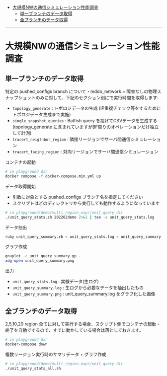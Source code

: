 <!-- TOC -->

- [大規模NWの通信シミュレーション性能調査](#%E5%A4%A7%E8%A6%8F%E6%A8%A1nw%E3%81%AE%E9%80%9A%E4%BF%A1%E3%82%B7%E3%83%9F%E3%83%A5%E3%83%AC%E3%83%BC%E3%82%B7%E3%83%A7%E3%83%B3%E6%80%A7%E8%83%BD%E8%AA%BF%E6%9F%BB)
  - [単一ブランチのデータ取得](#%E5%8D%98%E4%B8%80%E3%83%96%E3%83%A9%E3%83%B3%E3%83%81%E3%81%AE%E3%83%87%E3%83%BC%E3%82%BF%E5%8F%96%E5%BE%97)
  - [全ブランチのデータ取得](#%E5%85%A8%E3%83%96%E3%83%A9%E3%83%B3%E3%83%81%E3%81%AE%E3%83%87%E3%83%BC%E3%82%BF%E5%8F%96%E5%BE%97)

<!-- /TOC -->

---

# 大規模NWの通信シミュレーション性能調査

## 単一ブランチのデータ取得

特定の pushed_configs branch について・mddo_network = 障害なしの物理スナップショットのみに対して、下記のセクション別にで実行時間を取得します:

- `topology_generate` : トポロジデータの生成 (IP重複チェック等をするためにトポロジデータ生成まで実施)
- `single_snapshot_queries` : Batfish query を投げてCSVデータを生成する (topology_generate に含まれていますがBF周りのオペレーションだけ独立して計測)
- `tracert_neigthbor_region` : 隣接リージョンでサーバ間通信シミュレーション
- `tracert_facing_region` : 対向リージョンでサーバ間通信シミュレーション

コンテナの起動

```bash
# in playground dir
docker compose -f docker-compose.min.yml up
```

データ取得開始

* 引数に対象とする pushed_configs ブランチ名を指定してください
* スクリプトはどのディレクトリから実行しても動作するようになっています

```bash
# in playground/demo/multi_region_expr/unit_query dir
./unit_query_stats.sh 202202demo 2>&1 | tee -a unit_query_stats.log
```

データ抽出

```bash
ruby unit_query_summary.rb < unit_query_stats.log > unit_query_summary.log
```

グラフ作成

```bash
gnuplot -c unit_query_summary.gp .
xdg-open unit_query_summary.png
```

出力

- `unit_query_stats.log` : 実験データ(生ログ)
- `unit_query_summary.log` : 生ログから必要なデータを抽出したもの
- `unit_query_summary.png` : unit_query_summary.log をグラフ化した画像

## 全ブランチのデータ取得

2,5,10,20 region 全てに対して実行する場合、スクリプト側でコンテナの起動・終了を自動でするので、すでに動かしている場合は落としておきます。

```bash
# in playground dir
docker-compose down
```

複数リージョン実行時のサマリデータ + グラフ作成

```bash
# in playground/demo/multi_region_expr/unit_query dir
./unit_query_stats_all.sh
```
